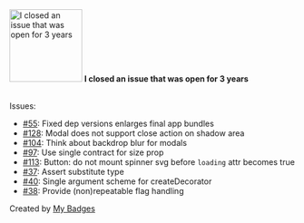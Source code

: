 <img src="https://github.com/my-badges/my-badges/blob/master/src/all-badges/old-issue/old-issue-3.png?raw=true" alt="I closed an issue that was open for 3 years" title="I closed an issue that was open for 3 years" width="128">
<strong>I closed an issue that was open for 3 years</strong>
<br><br>

Issues:

- <a href="https://github.com/qiwi/pijma/issues/55">#55</a>: Fixed dep versions enlarges final app bundles
- <a href="https://github.com/qiwi/pijma/issues/128">#128</a>: Modal does not support close action on shadow area
- <a href="https://github.com/qiwi/pijma/issues/104">#104</a>: Think about backdrop blur for modals
- <a href="https://github.com/qiwi/pijma/issues/97">#97</a>: Use single contract for size prop
- <a href="https://github.com/qiwi/pijma/issues/113">#113</a>: Button: do not mount spinner svg before `loading` attr becomes true
- <a href="https://github.com/qiwi/decorator-utils/issues/37">#37</a>: Assert substitute type
- <a href="https://github.com/qiwi/decorator-utils/issues/40">#40</a>: Single argument scheme for createDecorator
- <a href="https://github.com/qiwi/decorator-utils/issues/38">#38</a>: Provide (non)repeatable flag handling


Created by <a href="https://github.com/my-badges/my-badges">My Badges</a>